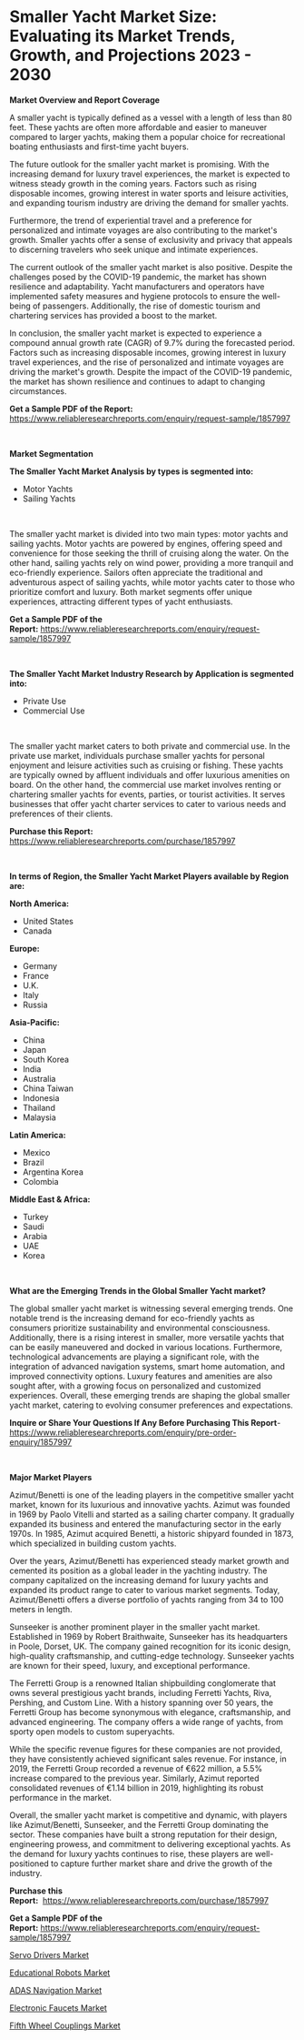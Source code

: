 <p><h1>Smaller Yacht Market Size: Evaluating its Market Trends, Growth, and Projections 2023 - 2030</h1></p><p><strong>Market Overview and Report Coverage</strong></p>
<p><p>A smaller yacht is typically defined as a vessel with a length of less than 80 feet. These yachts are often more affordable and easier to maneuver compared to larger yachts, making them a popular choice for recreational boating enthusiasts and first-time yacht buyers.</p><p>The future outlook for the smaller yacht market is promising. With the increasing demand for luxury travel experiences, the market is expected to witness steady growth in the coming years. Factors such as rising disposable incomes, growing interest in water sports and leisure activities, and expanding tourism industry are driving the demand for smaller yachts.</p><p>Furthermore, the trend of experiential travel and a preference for personalized and intimate voyages are also contributing to the market's growth. Smaller yachts offer a sense of exclusivity and privacy that appeals to discerning travelers who seek unique and intimate experiences.</p><p>The current outlook of the smaller yacht market is also positive. Despite the challenges posed by the COVID-19 pandemic, the market has shown resilience and adaptability. Yacht manufacturers and operators have implemented safety measures and hygiene protocols to ensure the well-being of passengers. Additionally, the rise of domestic tourism and chartering services has provided a boost to the market.</p><p>In conclusion, the smaller yacht market is expected to experience a compound annual growth rate (CAGR) of 9.7% during the forecasted period. Factors such as increasing disposable incomes, growing interest in luxury travel experiences, and the rise of personalized and intimate voyages are driving the market's growth. Despite the impact of the COVID-19 pandemic, the market has shown resilience and continues to adapt to changing circumstances.</p></p>
<p><strong>Get a Sample PDF of the Report:</strong> <a href="https://www.reliableresearchreports.com/enquiry/request-sample/1857997">https://www.reliableresearchreports.com/enquiry/request-sample/1857997</a></p>
<p>&nbsp;</p>
<p><strong>Market Segmentation</strong></p>
<p><strong>The Smaller Yacht Market Analysis by types is segmented into:</strong></p>
<p><ul><li>Motor Yachts</li><li>Sailing Yachts</li></ul></p>
<p>&nbsp;</p>
<p><p>The smaller yacht market is divided into two main types: motor yachts and sailing yachts. Motor yachts are powered by engines, offering speed and convenience for those seeking the thrill of cruising along the water. On the other hand, sailing yachts rely on wind power, providing a more tranquil and eco-friendly experience. Sailors often appreciate the traditional and adventurous aspect of sailing yachts, while motor yachts cater to those who prioritize comfort and luxury. Both market segments offer unique experiences, attracting different types of yacht enthusiasts.</p></p>
<p><strong>Get a Sample PDF of the Report:</strong>&nbsp;<a href="https://www.reliableresearchreports.com/enquiry/request-sample/1857997">https://www.reliableresearchreports.com/enquiry/request-sample/1857997</a></p>
<p>&nbsp;</p>
<p><strong>The Smaller Yacht Market Industry Research by Application is segmented into:</strong></p>
<p><ul><li>Private Use</li><li>Commercial Use</li></ul></p>
<p>&nbsp;</p>
<p><p>The smaller yacht market caters to both private and commercial use. In the private use market, individuals purchase smaller yachts for personal enjoyment and leisure activities such as cruising or fishing. These yachts are typically owned by affluent individuals and offer luxurious amenities on board. On the other hand, the commercial use market involves renting or chartering smaller yachts for events, parties, or tourist activities. It serves businesses that offer yacht charter services to cater to various needs and preferences of their clients.</p></p>
<p><strong>Purchase this Report:</strong>&nbsp; <a href="https://www.reliableresearchreports.com/purchase/1857997">https://www.reliableresearchreports.com/purchase/1857997</a></p>
<p>&nbsp;</p>
<p><strong>In terms of Region, the Smaller Yacht Market Players available by Region are:</strong></p>
<p>
    <p> <strong> North America: </strong>
        <ul>
            <li>United States</li>
            <li>Canada</li>
        </ul>
        </p> 
    <p> <strong> Europe: </strong>
        <ul>
            <li>Germany</li>
            <li>France</li>
            <li>U.K.</li>
            <li>Italy</li>
            <li>Russia</li>
        </ul>
        </p> 
    <p> <strong> Asia-Pacific: </strong>
        <ul>
            <li>China</li>
            <li>Japan</li>
            <li>South Korea</li>
            <li>India</li>
            <li>Australia</li>
            <li>China Taiwan</li>
            <li>Indonesia</li>
            <li>Thailand</li>
            <li>Malaysia</li>
        </ul>
        </p> 
    <p> <strong> Latin America: </strong>
        <ul>
            <li>Mexico</li>
            <li>Brazil</li>
            <li>Argentina Korea</li>
            <li>Colombia</li>
        </ul>
        </p> 
    <p> <strong> Middle East & Africa: </strong>
        <ul>
            <li>Turkey</li>
            <li>Saudi</li>
            <li>Arabia</li>
            <li>UAE</li>
            <li>Korea</li>
        </ul>
    </p>
    </p>
<p>&nbsp;</p>
<p><strong>What are the Emerging Trends in the Global Smaller Yacht market?</strong></p>
<p><p>The global smaller yacht market is witnessing several emerging trends. One notable trend is the increasing demand for eco-friendly yachts as consumers prioritize sustainability and environmental consciousness. Additionally, there is a rising interest in smaller, more versatile yachts that can be easily maneuvered and docked in various locations. Furthermore, technological advancements are playing a significant role, with the integration of advanced navigation systems, smart home automation, and improved connectivity options. Luxury features and amenities are also sought after, with a growing focus on personalized and customized experiences. Overall, these emerging trends are shaping the global smaller yacht market, catering to evolving consumer preferences and expectations.</p></p>
<p><strong>Inquire or Share Your Questions If Any Before Purchasing This Report</strong>- <a href="https://www.reliableresearchreports.com/enquiry/pre-order-enquiry/1857997">https://www.reliableresearchreports.com/enquiry/pre-order-enquiry/1857997</a></p>
<p>&nbsp;</p>
<p><strong>Major Market Players</strong></p>
<p><p>Azimut/Benetti is one of the leading players in the competitive smaller yacht market, known for its luxurious and innovative yachts. Azimut was founded in 1969 by Paolo Vitelli and started as a sailing charter company. It gradually expanded its business and entered the manufacturing sector in the early 1970s. In 1985, Azimut acquired Benetti, a historic shipyard founded in 1873, which specialized in building custom yachts.</p><p>Over the years, Azimut/Benetti has experienced steady market growth and cemented its position as a global leader in the yachting industry. The company capitalized on the increasing demand for luxury yachts and expanded its product range to cater to various market segments. Today, Azimut/Benetti offers a diverse portfolio of yachts ranging from 34 to 100 meters in length.</p><p>Sunseeker is another prominent player in the smaller yacht market. Established in 1969 by Robert Braithwaite, Sunseeker has its headquarters in Poole, Dorset, UK. The company gained recognition for its iconic design, high-quality craftsmanship, and cutting-edge technology. Sunseeker yachts are known for their speed, luxury, and exceptional performance.</p><p>The Ferretti Group is a renowned Italian shipbuilding conglomerate that owns several prestigious yacht brands, including Ferretti Yachts, Riva, Pershing, and Custom Line. With a history spanning over 50 years, the Ferretti Group has become synonymous with elegance, craftsmanship, and advanced engineering. The company offers a wide range of yachts, from sporty open models to custom superyachts.</p><p>While the specific revenue figures for these companies are not provided, they have consistently achieved significant sales revenue. For instance, in 2019, the Ferretti Group recorded a revenue of €622 million, a 5.5% increase compared to the previous year. Similarly, Azimut reported consolidated revenues of €1.14 billion in 2019, highlighting its robust performance in the market.</p><p>Overall, the smaller yacht market is competitive and dynamic, with players like Azimut/Benetti, Sunseeker, and the Ferretti Group dominating the sector. These companies have built a strong reputation for their design, engineering prowess, and commitment to delivering exceptional yachts. As the demand for luxury yachts continues to rise, these players are well-positioned to capture further market share and drive the growth of the industry.</p></p>
<p><strong>Purchase this Report:</strong>&nbsp;&nbsp;<a href="https://www.reliableresearchreports.com/purchase/1857997">https://www.reliableresearchreports.com/purchase/1857997</a></p>
<p></p>
<p><strong>Get a Sample PDF of the Report:</strong>&nbsp;<a href="https://www.reliableresearchreports.com/enquiry/request-sample/1857997">https://www.reliableresearchreports.com/enquiry/request-sample/1857997</a></p>
<p><p><a href="https://www.linkedin.com/pulse/servo-drivers-market-size-share-amp-trends-analysis-report-mgcle/">Servo Drivers Market</a></p><p><a href="https://medium.com/@majorwalker1947/educational-robots-market-size-and-market-trends-complete-industry-overview-2023-to-2030-2d89888ffd0c">Educational Robots Market</a></p><p><a href="https://github.com/ChiragRp1/Market-Research-Report-List-1/blob/main/adas-navigation-market.md">ADAS Navigation Market</a></p><p><a href="https://medium.com/@roscoemayer1990/electronic-faucets-nbsp-market-focuses-on-market-share-size-and-projected-forecast-till-2030-2312694029fb">Electronic Faucets Market</a></p><p><a href="https://github.com/BryceTownsendr/Market-Research-Report-List-2/blob/main/fifth-wheel-couplings-market.md">Fifth Wheel Couplings Market</a></p></p>